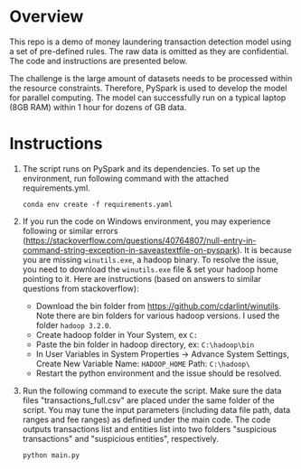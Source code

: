 # Overview
This repo is a demo of money laundering transaction detection model using a set of pre-defined rules. The raw data is 
omitted as they are confidential. The code and instructions are presented below. 

The challenge is the large amount of datasets needs to be processed within the resource constraints. Therefore, 
PySpark is used to develop the model for parallel computing. The model can successfully run on a typical laptop (8GB RAM)
within 1 hour for dozens of GB data.

# Instructions
1. The script runs on PySpark and its dependencies. To set up the environment, run following command with the attached 
requirements.yml.
   ```
   conda env create -f requirements.yaml
   ```

2. If you run the code on Windows environment, you may experience following or similar errors 
(https://stackoverflow.com/questions/40764807/null-entry-in-command-string-exception-in-saveastextfile-on-pyspark). 
It is because you are missing `winutils.exe`, a hadoop binary. To resolve the issue, you need to download the `winutils.exe` 
file & set your hadoop home pointing to it. Here are instructions (based on answers to similar questions from stackoverflow):
   - Download the bin folder from https://github.com/cdarlint/winutils. Note there are bin folders for various hadoop versions. 
   I used the folder `hadoop 3.2.0`.
   - Create hadoop folder in Your System, ex `C:`
   - Paste the bin folder in hadoop directory, ex: `C:\hadoop\bin`
   - In User Variables in System Properties -> Advance System Settings, Create New Variable Name: 
   `HADOOP_HOME` Path: `C:\hadoop\`
   - Restart the python environment and the issue should be resolved.


3. Run the following command to execute the script. Make sure the data files "transactions_full.csv" are placed under 
the same folder of the script. You may tune the input parameters (including data file path, data ranges and fee ranges) 
as defined under the main code. The code outputs transactions list and entities list into two folders "suspicious transactions"
and "suspicious entities", respectively.
   ```
   python main.py
   ```
